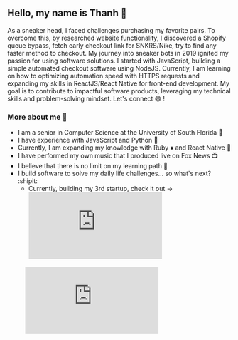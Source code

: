 ## Hello, my name is Thanh :dizzy:
As a sneaker head, I faced challenges purchasing my favorite pairs. To overcome this, by researched website functionality, I discovered a Shopify queue bypass, fetch early checkout link for SNKRS/Nike, try to find any faster method to checkout. My journey into sneaker bots in 2019 ignited my passion for using software solutions. I started with JavaScript, building a simple automated checkout software using NodeJS. Currently, I am learning on how to optimizing automation speed with HTTPS requests and expanding my skills in ReactJS/React Native for front-end development. My goal is to contribute to impactful software products, leveraging my technical skills and problem-solving mindset. Let's connect :smile: ! 

  ### More about me :speech_balloon:
  - I am a senior in Computer Science at the University of South Florida :school:
  - I have experience with JavaScript and Python :wrench:
  - Currently, I am expanding my knowledge with Ruby :diamonds: and React Native :iphone:
  - I have performed my own music that I produced live on Fox News 📺
  - I believe that there is no limit on my learning path 📖
  - I build software to solve my daily life challenges... so what's next? :shipit:
    - Currently, building my 3rd startup, check it out -> <embed src="https://x.com/CasualAIO" text="Casual Solutions"></embed>
<figure><embed src="https://wakatime.com/share/@c7fc2726-6cba-4632-ae96-352ed27058a4/28cd459e-bc05-4b8b-bbc3-0e7c6a206324.svg"></embed></figure>
